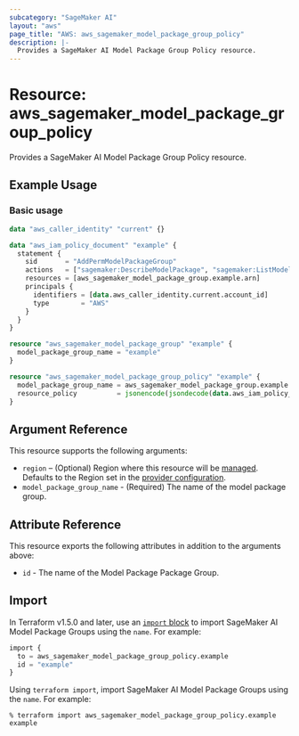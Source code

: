 ```yaml
---
subcategory: "SageMaker AI"
layout: "aws"
page_title: "AWS: aws_sagemaker_model_package_group_policy"
description: |-
  Provides a SageMaker AI Model Package Group Policy resource.
---
```


# Resource: aws_sagemaker_model_package_group_policy

Provides a SageMaker AI Model Package Group Policy resource.

## Example Usage

### Basic usage

```terraform
data "aws_caller_identity" "current" {}

data "aws_iam_policy_document" "example" {
  statement {
    sid       = "AddPermModelPackageGroup"
    actions   = ["sagemaker:DescribeModelPackage", "sagemaker:ListModelPackages"]
    resources = [aws_sagemaker_model_package_group.example.arn]
    principals {
      identifiers = [data.aws_caller_identity.current.account_id]
      type        = "AWS"
    }
  }
}

resource "aws_sagemaker_model_package_group" "example" {
  model_package_group_name = "example"
}

resource "aws_sagemaker_model_package_group_policy" "example" {
  model_package_group_name = aws_sagemaker_model_package_group.example.model_package_group_name
  resource_policy          = jsonencode(jsondecode(data.aws_iam_policy_document.example.json))
}
```

## Argument Reference

This resource supports the following arguments:

* `region` – (Optional) Region where this resource will be [managed](https://docs.aws.amazon.com/general/latest/gr/rande.html#regional-endpoints). Defaults to the Region set in the [provider configuration](https://registry.terraform.io/providers/hashicorp/aws/latest/docs#aws-configuration-reference).
* `model_package_group_name` - (Required) The name of the model package group.

## Attribute Reference

This resource exports the following attributes in addition to the arguments above:

* `id` - The name of the Model Package Package Group.

## Import

In Terraform v1.5.0 and later, use an [`import` block](https://developer.hashicorp.com/terraform/language/import) to import SageMaker AI Model Package Groups using the `name`. For example:

```terraform
import {
  to = aws_sagemaker_model_package_group_policy.example
  id = "example"
}
```

Using `terraform import`, import SageMaker AI Model Package Groups using the `name`. For example:

```console
% terraform import aws_sagemaker_model_package_group_policy.example example
```
